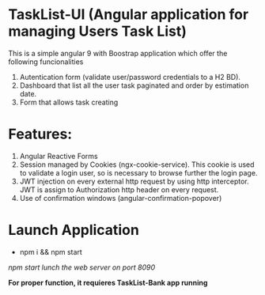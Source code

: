 # TaskList-UI (Angular application for managing Users Task List)

This is a simple angular 9 with Boostrap application which offer the following funcionalities

1. Autentication form (validate user/password credentials to a H2 BD).
2. Dashboard that list all the user task paginated and order by estimation date.
3. Form that allows task creating


# Features:
1. Angular Reactive Forms
2. Session managed by Cookies (ngx-cookie-service). This cookie is used to validate a login user, so is necessary to browse further the login page.
3. JWT injection on every external http request by using http interceptor. JWT is assign to Authorization http header on every request.
4. Use of confirmation windows (angular-confirmation-popover)

# Launch Application

* npm i && npm start

*npm start lunch the web server on port 8090*

**For proper function, it requieres TaskList-Bank app running**
